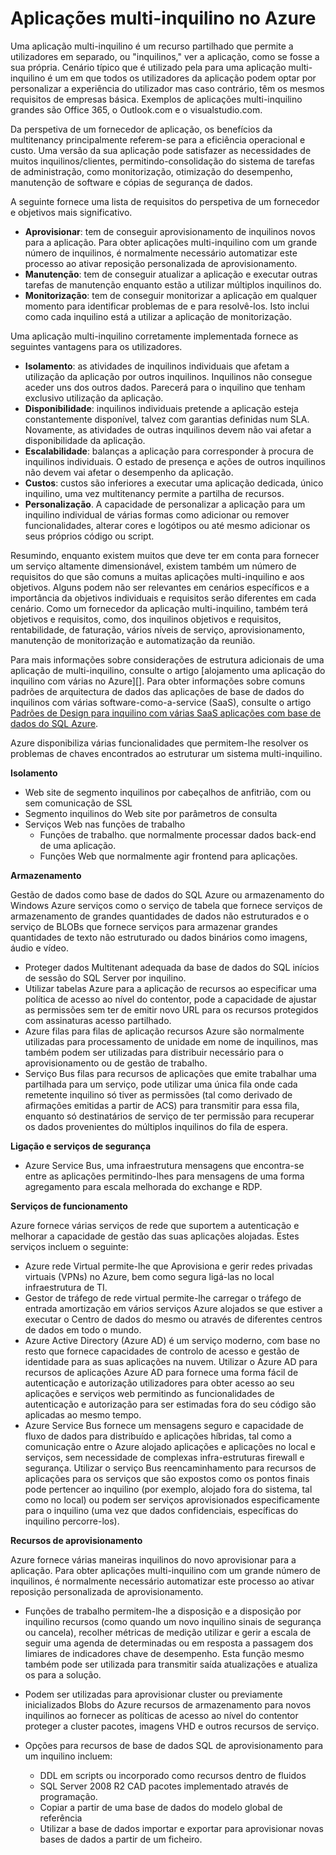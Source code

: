 <properties
    pageTitle="Padrão de aplicação Web do inquilino com várias | Microsoft Azure"
    description="Localize descrições gerais de arquitecturais e padrões de estrutura que descrevem como implementar uma aplicação web do inquilino com várias no Azure."
    services=""
    documentationCenter=".net"
    authors="wadepickett" 
    manager="wpickett"
    editor=""/>

<tags
    ms.service="active-directory"
    ms.workload="identity"
    ms.tgt_pltfrm="na"
    ms.devlang="dotnet"
    ms.topic="article"
    ms.date="06/05/2015"
    ms.author="wpickett"/>

# <a name="multitenant-applications-in-azure"></a>Aplicações multi-inquilino no Azure

Uma aplicação multi-inquilino é um recurso partilhado que permite a utilizadores em separado, ou "inquilinos," ver a aplicação, como se fosse a sua própria. Cenário típico que é utilizado pela para uma aplicação multi-inquilino é um em que todos os utilizadores da aplicação podem optar por personalizar a experiência do utilizador mas caso contrário, têm os mesmos requisitos de empresas básica. Exemplos de aplicações multi-inquilino grandes são Office 365, o Outlook.com e o visualstudio.com.

Da perspetiva de um fornecedor de aplicação, os benefícios da multitenancy principalmente referem-se para a eficiência operacional e custo. Uma versão da sua aplicação pode satisfazer as necessidades de muitos inquilinos/clientes, permitindo-consolidação do sistema de tarefas de administração, como monitorização, otimização do desempenho, manutenção de software e cópias de segurança de dados.

A seguinte fornece uma lista de requisitos do perspetiva de um fornecedor e objetivos mais significativo.

- **Aprovisionar**: tem de conseguir aprovisionamento de inquilinos novos para a aplicação.  Para obter aplicações multi-inquilino com um grande número de inquilinos, é normalmente necessário automatizar este processo ao ativar reposição personalizada de aprovisionamento.
- **Manutenção**: tem de conseguir atualizar a aplicação e executar outras tarefas de manutenção enquanto estão a utilizar múltiplos inquilinos do.
- **Monitorização**: tem de conseguir monitorizar a aplicação em qualquer momento para identificar problemas de e para resolvê-los. Isto inclui como cada inquilino está a utilizar a aplicação de monitorização.

Uma aplicação multi-inquilino corretamente implementada fornece as seguintes vantagens para os utilizadores.

- **Isolamento**: as atividades de inquilinos individuais que afetam a utilização da aplicação por outros inquilinos. Inquilinos não consegue aceder uns dos outros dados. Parecerá para o inquilino que tenham exclusivo utilização da aplicação.
- **Disponibilidade**: inquilinos individuais pretende a aplicação esteja constantemente disponível, talvez com garantias definidas num SLA. Novamente, as atividades de outras inquilinos devem não vai afetar a disponibilidade da aplicação.
- **Escalabilidade**: balanças a aplicação para corresponder à procura de inquilinos individuais. O estado de presença e ações de outros inquilinos não devem vai afetar o desempenho da aplicação.
- **Custos**: custos são inferiores a executar uma aplicação dedicada, único inquilino, uma vez multitenancy permite a partilha de recursos.
- **Personalização**. A capacidade de personalizar a aplicação para um inquilino individual de várias formas como adicionar ou remover funcionalidades, alterar cores e logótipos ou até mesmo adicionar os seus próprios código ou script.

Resumindo, enquanto existem muitos que deve ter em conta para fornecer um serviço altamente dimensionável, existem também um número de requisitos do que são comuns a muitas aplicações multi-inquilino e aos objetivos. Alguns podem não ser relevantes em cenários específicos e a importância da objetivos individuais e requisitos serão diferentes em cada cenário. Como um fornecedor da aplicação multi-inquilino, também terá objetivos e requisitos, como, dos inquilinos objetivos e requisitos, rentabilidade, de faturação, vários níveis de serviço, aprovisionamento, manutenção de monitorização e automatização da reunião.

Para mais informações sobre considerações de estrutura adicionais de uma aplicação de multi-inquilino, consulte o artigo [alojamento uma aplicação do inquilino com várias no Azure][]. Para obter informações sobre comuns padrões de arquitectura de dados das aplicações de base de dados do inquilinos com várias software-como-a-service (SaaS), consulte o artigo [Padrões de Design para inquilino com várias SaaS aplicações com base de dados do SQL Azure](./sql-database/sql-database-design-patterns-multi-tenancy-saas-applications.md). 

Azure disponibiliza várias funcionalidades que permitem-lhe resolver os problemas de chaves encontrados ao estruturar um sistema multi-inquilino.

**Isolamento**

- Web site de segmento inquilinos por cabeçalhos de anfitrião, com ou sem comunicação de SSL
- Segmento inquilinos do Web site por parâmetros de consulta
- Serviços Web nas funções de trabalho
    - Funções de trabalho. que normalmente processar dados back-end de uma aplicação.
    - Funções Web que normalmente agir frontend para aplicações.

**Armazenamento**

Gestão de dados como base de dados do SQL Azure ou armazenamento do Windows Azure serviços como o serviço de tabela que fornece serviços de armazenamento de grandes quantidades de dados não estruturados e o serviço de BLOBs que fornece serviços para armazenar grandes quantidades de texto não estruturado ou dados binários como imagens, áudio e vídeo.

- Proteger dados Multitenant adequada da base de dados do SQL inícios de sessão do SQL Server por inquilino.
- Utilizar tabelas Azure para a aplicação de recursos ao especificar uma política de acesso ao nível do contentor, pode a capacidade de ajustar as permissões sem ter de emitir novo URL para os recursos protegidos com assinaturas acesso partilhado.
- Azure filas para filas de aplicação recursos Azure são normalmente utilizadas para processamento de unidade em nome de inquilinos, mas também podem ser utilizadas para distribuir necessário para o aprovisionamento ou de gestão de trabalho.
- Serviço Bus filas para recursos de aplicações que emite trabalhar uma partilhada para um serviço, pode utilizar uma única fila onde cada remetente inquilino só tiver as permissões (tal como derivado de afirmações emitidas a partir de ACS) para transmitir para essa fila, enquanto só destinatários de serviço de ter permissão para recuperar os dados provenientes do múltiplos inquilinos do fila de espera.


**Ligação e serviços de segurança**

- Azure Service Bus, uma infraestrutura mensagens que encontra-se entre as aplicações permitindo-lhes para mensagens de uma forma agregamento para escala melhorada do exchange e RDP.

**Serviços de funcionamento**

Azure fornece várias serviços de rede que suportem a autenticação e melhorar a capacidade de gestão das suas aplicações alojadas. Estes serviços incluem o seguinte:

- Azure rede Virtual permite-lhe que Aprovisiona e gerir redes privadas virtuais (VPNs) no Azure, bem como segura ligá-las no local infraestrutura de TI.
- Gestor de tráfego de rede virtual permite-lhe carregar o tráfego de entrada amortização em vários serviços Azure alojados se que estiver a executar o Centro de dados do mesmo ou através de diferentes centros de dados em todo o mundo.
- Azure Active Directory (Azure AD) é um serviço moderno, com base no resto que fornece capacidades de controlo de acesso e gestão de identidade para as suas aplicações na nuvem. Utilizar o Azure AD para recursos de aplicações Azure AD para fornece uma forma fácil de autenticação e autorização utilizadores para obter acesso ao seu aplicações e serviços web permitindo as funcionalidades de autenticação e autorização para ser estimadas fora do seu código são aplicadas ao mesmo tempo.
- Azure Service Bus fornece um mensagens seguro e capacidade de fluxo de dados para distribuído e aplicações híbridas, tal como a comunicação entre o Azure alojado aplicações e aplicações no local e serviços, sem necessidade de complexas infra-estruturas firewall e segurança. Utilizar o serviço Bus reencaminhamento para recursos de aplicações para os serviços que são expostos como os pontos finais pode pertencer ao inquilino (por exemplo, alojado fora do sistema, tal como no local) ou podem ser serviços aprovisionados especificamente para o inquilino (uma vez que dados confidenciais, específicas do inquilino percorre-los).



**Recursos de aprovisionamento**

Azure fornece várias maneiras inquilinos do novo aprovisionar para a aplicação. Para obter aplicações multi-inquilino com um grande número de inquilinos, é normalmente necessário automatizar este processo ao ativar reposição personalizada de aprovisionamento.

- Funções de trabalho permitem-lhe a disposição e a disposição por inquilino recursos (como quando um novo inquilino sinais de segurança ou cancela), recolher métricas de medição utilizar e gerir a escala de seguir uma agenda de determinadas ou em resposta a passagem dos limiares de indicadores chave de desempenho. Esta função mesmo também pode ser utilizada para transmitir saída atualizações e atualiza os para a solução.
- Podem ser utilizadas para aprovisionar cluster ou previamente inicializados Blobs do Azure recursos de armazenamento para novos inquilinos ao fornecer as políticas de acesso ao nível do contentor proteger a cluster pacotes, imagens VHD e outros recursos de serviço.
- Opções para recursos de base de dados SQL de aprovisionamento para um inquilino incluem:

    -   DDL em scripts ou incorporado como recursos dentro de fluidos
    -   SQL Server 2008 R2 CAD pacotes implementado através de programação.
    -   Copiar a partir de uma base de dados do modelo global de referência
    -   Utilizar a base de dados importar e exportar para aprovisionar novas bases de dados a partir de um ficheiro.



<!--links-->

[Alojar uma aplicação do inquilino com várias no Azure]: http://msdn.microsoft.com/library/hh534480.aspx
[Designing Multitenant Applications on Azure]: http://msdn.microsoft.com/library/windowsazure/hh689716
